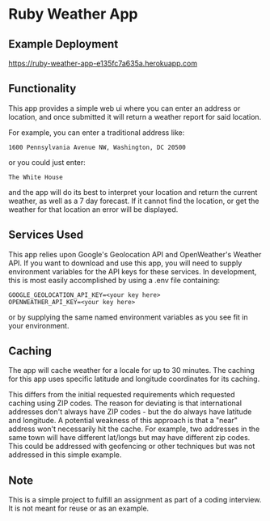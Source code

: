 # Ruby Weather App

## Example Deployment

https://ruby-weather-app-e135fc7a635a.herokuapp.com

## Functionality

This app provides a simple web ui where you can enter an address or location, and once submitted it will return a weather report for said location.

For example, you can enter a traditional address like:

```
1600 Pennsylvania Avenue NW, Washington, DC 20500
```

or you could just enter:

```
The White House
```

and the app will do its best to interpret your location and return the current weather, as well as a 7 day forecast.  If it cannot find the location, or get the weather for that location an error will be displayed.  

## Services Used

This app relies upon Google's Geolocation API and OpenWeather's Weather API.  If you want to
download and use this app, you will need to supply environment variables for the API keys for 
these services.  In development, this is most easily accomplished by using a .env file containing:

```
GOOGLE_GEOLOCATION_API_KEY=<your key here>
OPENWEATHER_API_KEY=<your key here>
```

or by supplying the same named environment variables as you see fit in your environment.

## Caching

The app will cache weather for a locale for up to 30 minutes.  The caching for this app uses specific 
latitude and longitude coordinates for its caching.  

This differs from the initial requested requirements which requested caching using ZIP codes.  The reason for deviating is that international addresses don't always have ZIP codes - but the do always
have latitude and longitude.  A potential weakness of this approach is that a "near" address won't necessarily hit the cache.  For example, two addresses in the same town will have different lat/longs but may have different zip codes.  This could be addressed with geofencing or other techniques but was not addressed in this simple example.


## Note

This is a simple project to fulfill an assignment as part of a coding interview.  It is not meant for reuse or as an example.

